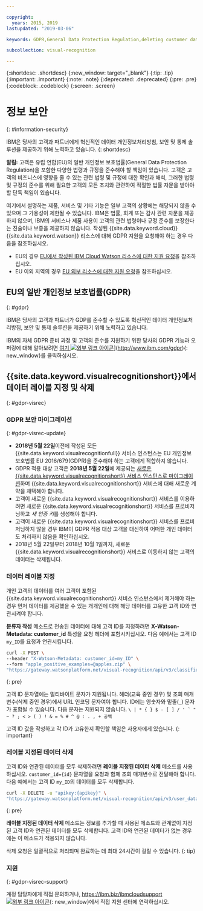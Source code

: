 ```yaml
---

copyright:
  years: 2015, 2019
lastupdated: "2019-03-06"

keywords: GDPR,General Data Protection Regulation,deleting customer data,privacy

subcollection: visual-recognition

---
```


{:shortdesc: .shortdesc}
{:new_window: target="_blank"}
{:tip: .tip}
{:important: .important}
{:note: .note}
{:deprecated: .deprecated}
{:pre: .pre}
{:codeblock: .codeblock}
{:screen: .screen}

# 정보 보안
{: #information-security}

IBM은 당사의 고객과 파트너에게 혁신적인 데이터 개인정보처리방침, 보안 및 통제 솔루션을 제공하기 위해 노력하고 있습니다.
{: shortdesc}

**알림:**
고객은 유럽 연합(EU)의 일반 개인정보 보호법률(General Data Protection Regulation)을 포함한 다양한 법령과 규정을 준수해야 할 책임이 있습니다. 고객은 고객의 비즈니스에 영향을 줄 수 있는 관련 법령 및 규정에 대한 확인과 해석,
그러한 법령 및 규정의 준수를 위해 필요한 고객의 모든 조치와 관련하여 적절한 법률 자문을 받아야 할
단독 책임이 있습니다.

여기에서 설명하는 제품, 서비스 및 기타 기능은 일부 고객의 상황에는 해당되지 않을 수 있으며
그 가용성이 제한될 수 있습니다. IBM은 법률, 회계 또는 감사 관련 자문을 제공하지 않으며, IBM의 서비스나 제품 사용이 고객의 관련 법령이나 규정 준수를 보장한다는 진술이나 보증을 제공하지 않습니다.
작성된 {{site.data.keyword.cloud}} {{site.data.keyword.watson}} 리소스에 대해 GDPR 지원을 요청해야 하는 경우 다음을 참조하십시오. 

- EU의 경우 [EU에서 작성된 IBM Cloud Watson 리소스에 대한 지원 요청](/docs/services/watson?topic=watson-gdpr-sar#request-EU)을 참조하십시오. 
- EU 이외 지역의 경우 [EU 외부 리소스에 대한 지원 요청](/docs/services/watson?topic=watson-gdpr-sar#request-non-EU)을 참조하십시오. 

## EU의 일반 개인정보 보호법률(GDPR)
{: #gdpr}

IBM은 당사의 고객과 파트너가 GDP를 준수할 수 있도록 혁신적인 데이터 개인정보처리방침, 보안 및 통제 솔루션을 제공하기 위해 노력하고 있습니다. 

IBM의 자체 GDPR 준비 과정 및 고객의 준수를 지원하기 위한 당사의 GDPR 기능과 오퍼링에 대해 알아보려면 [여기 ![외부 링크 아이콘](../../icons/launch-glyph.svg "외부 링크 아이콘")](../../icons/launch-glyph.svg "외부 링크 아이콘")](http://www.ibm.com/gdpr){: new_window}를 클릭하십시오. 

## {{site.data.keyword.visualrecognitionshort}}에서 데이터 레이블 지정 및 삭제
{: #gdpr-visrec}

### GDPR 보안 마이그레이션
{: #gdpr-visrec-update}

- **2018년 5월 22일**이전에 작성된 모든 {{site.data.keyword.visualrecognitionfull}} 서비스 인스턴스는 EU 개인정보 보호법률 EU 2016/679(GDPR)을 준수해야 하는 고객에게 적합하지 않습니다. 
- GDPR 적용 대상 고객은 **2018년 5월 22일**에 제공되는 [새로운 {{site.data.keyword.visualrecognitionshort}} 서비스 인스턴스로 마이그레이션](/docs/services/visual-recognition?topic=visual-recognition-migrating#migrating)하며 {{site.data.keyword.visualrecognitionshort}} 서비스에 대해 새로운 계약을 채택해야 합니다. 
- 고객이 새로운 {{site.data.keyword.visualrecognitionshort}} 서비스를 이용하려면 새로운 {{site.data.keyword.visualrecognitionshort}} 서비스를 프로비저닝하고 *새 인증 키*를 생성해야 합니다. 
- 고객이 새로운 {{site.data.keyword.visualrecognitionshort}} 서비스를 프로비저닝하지 않을 경우 IBM이 GDPR 적용 대상 고객을 대신하여 어떠한 개인 데이터도 처리하지 않음을 확인하십시오. 
- 2018년 5월 22일부터 2018년 10월 1일까지, 새로운 {{site.data.keyword.visualrecognitionshort}} 서비스로 이동하지 않는 고객의 데이터는 삭제됩니다. 

### 데이터 레이블 지정

개인 고객의 데이터를 여러 고객이 포함된 {{site.data.keyword.visualrecognitionshort}} 서비스 인스턴스에서 제거해야 하는 경우 먼저 데이터를 제공했을 수 있는 개개인에 대해 해당 데이터를 고유한 고객 ID와 연관시켜야 합니다. 

**분류자 작성** 메소드로 전송된 데이터에 대해 고객 ID를 지정하려면 **X-Watson-Metadata: customer_id** 특성을 요청 헤더에 포함시키십시오. 다음 예에서는 고객 ID `my_ID`를 요청과 연관시킵니다. 

```bash
curl -X POST \
--header "X-Watson-Metadata: customer_id=my_ID" \
--form "apple_positive_examples=@apples.zip" \
"https://gateway.watsonplatform.net/visual-recognition/api/v3/classifiers?version=2018-03-19"
```
{: pre}

고객 ID 문자열에는 멀티바이트 문자가 지원됩니다. 헤더(교육 중인 경우) 및 조회 매개변수(삭제 중인 경우)에서 URL 인코딩 문자여야 합니다. ID에는 영숫자와 밑줄(``_``) 문자가 포함될 수 있습니다. 다음 문자는 지원되지 않습니다. ``\ | * { } $ - [ ] / ' ` " ~ ? ; < > ( ) ! & = % # ^ @ : . , + 공백``

고객 ID 값을 작성하고 각 ID가 고유한지 확인할 책임은 사용자에게 있습니다.
{: important}

### 레이블 지정된 데이터 삭제

고객 ID와 연관된 데이터를 모두 삭제하려면 **레이블 지정된 데이터 삭제** 메소드를 사용하십시오. `customer_id={id}` 문자열을 요청과 함께 조회 매개변수로 전달해야 합니다. 다음 예에서는 고객 ID `my_ID`의 데이터를 모두 삭제합니다. 

```bash
curl -X DELETE -u "apikey:{apikey}" \
"https://gateway.watsonplatform.net/visual-recognition/api/v3/user_data?customer_id=my_ID&version=2018-03-19"
```
{: pre}

**레이블 지정된 데이터 삭제** 메소드는 정보를 추가할 때 사용된 메소드와 관계없이 지정된 고객 ID와 연관된 데이터를 모두 삭제합니다. 고객 ID와 연관된 데이터가 없는 경우에는 이 메소드가 적용되지 않습니다. 

삭제 요청은 일괄적으로 처리되며 완료하는 데 최대 24시간이 걸릴 수 있습니다.
{: tip}

### 지원
{: #gdpr-visrec-support}

계정 담당자에게 직접 문의하거나, [https://ibm.biz/ibmcloudsupport ![외부 링크 아이콘](../../icons/launch-glyph.svg "외부 링크 아이콘")](https://ibm.biz/ibmcloudsupport){: new_window}에서 직접 지원 센터에 연락하십시오. 
